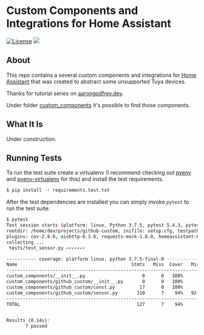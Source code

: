# Custom Components and Integrations for Home Assistant

[![License](https://img.shields.io/github/license/coichedid/coichedid-custom-component?style=for-the-badge)](https://github.com/coichedid/coichedid-custom-component/LICENSE)
[![](https://img.shields.io/github/actions/workflow/status/coichedid/coichedid-custom-component/pythonpackage.yaml?branch=main)](https://github.com/coichedid/coichedid-custom-component/actions)

## About

This repo contains a several custom components and integrations for [Home Assistant](https://www.home-assistant.io) that was created to abstract some unsupported Tuya devices.

Thanks for tutorial series
on [aarongodfrey.dev](https://aarongodfrey.dev/home%20automation/building_a_home_assistant_custom_component_part_1/).

Under folder [custom_components](https://github.com/coichedid/coichedid-custom-component/custom_components) it's possible to find those components.

## What It Is

Under construction.

## Running Tests

To run the test suite create a virtualenv (I recommend checking out [pyenv](https://github.com/pyenv/pyenv) and [pyenv-virtualenv](https://github.com/pyenv/pyenv-virtualenv) for this) and install the test requirements.

```bash
$ pip install -r requirements.test.txt
```

After the test dependencies are installed you can simply invoke `pytest` to run
the test suite.

```bash
$ pytest
Test session starts (platform: linux, Python 3.7.5, pytest 5.4.3, pytest-sugar 0.9.3)
rootdir: /home/dev/projects/github-custom, inifile: setup.cfg, testpaths: tests
plugins: cov-2.9.0, aiohttp-0.3.0, requests-mock-1.8.0, homeassistant-0.1.1, timeout-1.3.4, sugar-0.9.3
collecting ...
 tests/test_sensor.py ✓✓✓✓✓✓✓                                                                                                                                                  100% ██████████

----------- coverage: platform linux, python 3.7.5-final-0 -----------
Name                                          Stmts   Miss  Cover   Missing
---------------------------------------------------------------------------
custom_components/__init__.py                     0      0   100%
custom_components/github_custom/__init__.py       0      0   100%
custom_components/github_custom/const.py         17      0   100%
custom_components/github_custom/sensor.py       110      7    94%   92-95, 113, 118, 127
---------------------------------------------------------------------------
TOTAL                                           127      7    94%


Results (0.14s):
       7 passed
```